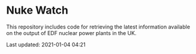 # Nuke Watch

This repository includes code for retrieving the latest information available on the output of EDF nuclear power plants in the UK.

Last updated: 2021-01-04 04:21